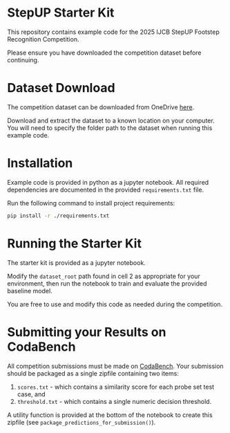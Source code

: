 # StepUP Starter Kit

This repository contains example code for the 2025 IJCB StepUP Footstep Recognition Competition.

Please ensure you have downloaded the competition dataset before continuing.


# Dataset Download

The competition dataset can be downloaded from OneDrive [here](https://unbcloud-my.sharepoint.com/:f:/g/personal/q4k8p_unb_ca/EgGl2JeFJDNLiw35gBh5sjkBowFrY5-ACjhU3FRvmDXVRg?e=50yjW4).

Download and extract the dataset to a known location on your computer. You will need to specify the folder path to the dataset when running this example code.


# Installation

Example code is provided in python as a jupyter notebook. All required dependencies are documented in the provided `requirements.txt` file.

Run the following command to install project requirements:

```bash
pip install -r ./requirements.txt
```


# Running the Starter Kit

The starter kit is provided as a jupyter notebook. 

Modify the `dataset_root` path found in cell 2 as appropriate for your environment, then run the notebook to train and evaluate the provided baseline model.

You are free to use and modify this code as needed during the competition.


# Submitting your Results on CodaBench

All competition submissions must be made on [CodaBench](https://www.codabench.org/competitions/5872/). Your submission should be packaged as a single zipfile containing two items:

1. `scores.txt` - which contains a similarity score for each probe set test case, and 
2. `threshold.txt` - which contains a single numeric decision threshold.

A utility function is provided at the bottom of the notebook to create this zipfile (see `package_predictions_for_submission()`).
